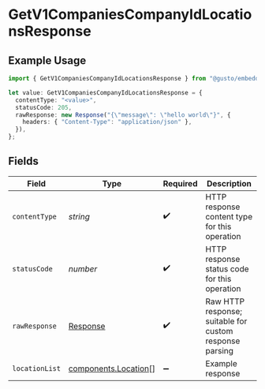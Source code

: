 # GetV1CompaniesCompanyIdLocationsResponse

## Example Usage

```typescript
import { GetV1CompaniesCompanyIdLocationsResponse } from "@gusto/embedded-api/models/operations/getv1companiescompanyidlocations.js";

let value: GetV1CompaniesCompanyIdLocationsResponse = {
  contentType: "<value>",
  statusCode: 205,
  rawResponse: new Response("{\"message\": \"hello world\"}", {
    headers: { "Content-Type": "application/json" },
  }),
};
```

## Fields

| Field                                                                 | Type                                                                  | Required                                                              | Description                                                           |
| --------------------------------------------------------------------- | --------------------------------------------------------------------- | --------------------------------------------------------------------- | --------------------------------------------------------------------- |
| `contentType`                                                         | *string*                                                              | :heavy_check_mark:                                                    | HTTP response content type for this operation                         |
| `statusCode`                                                          | *number*                                                              | :heavy_check_mark:                                                    | HTTP response status code for this operation                          |
| `rawResponse`                                                         | [Response](https://developer.mozilla.org/en-US/docs/Web/API/Response) | :heavy_check_mark:                                                    | Raw HTTP response; suitable for custom response parsing               |
| `locationList`                                                        | [components.Location](../../models/components/location.md)[]          | :heavy_minus_sign:                                                    | Example response                                                      |
